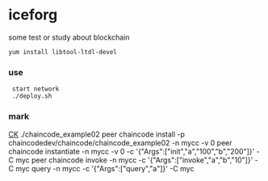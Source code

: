 # iceforg
some test or study about blockchain

```
yum install libtool-ltdl-devel
```
### use
```
 start network
 ./deploy.sh
```

### mark
[CK](https://www.jianshu.com/p/191d1e21f7ed)
    ./chaincode_example02
    peer chaincode install -p chaincodedev/chaincode/chaincode_example02 -n mycc -v 0
    peer chaincode instantiate -n mycc -v 0 -c '{"Args":["init","a","100","b","200"]}' -C myc
    peer chaincode invoke -n mycc -c '{"Args":["invoke","a","b","10"]}' -C myc
    query -n mycc -c '{"Args":["query","a"]}' -C myc